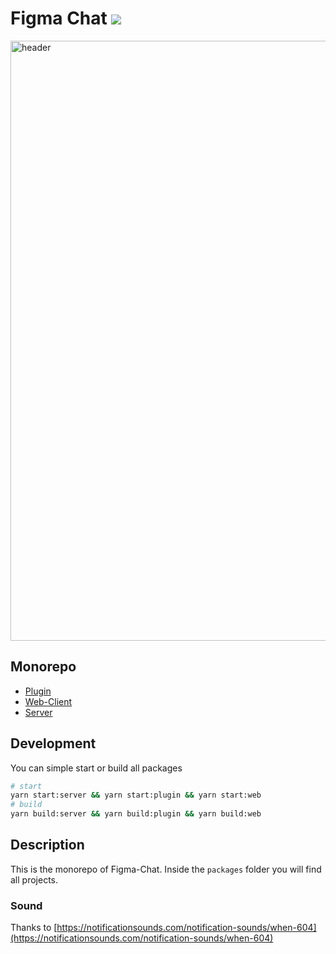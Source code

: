 # Figma Chat ![](https://github.com/ph1p/figma-chat/workflows/Build%20Figma-Chat/badge.svg)

<img width="960" alt="header" src="https://user-images.githubusercontent.com/15351728/140192961-8155d6f9-e9ab-4be3-bbb4-7e41df666d56.png">

## Monorepo

- [Plugin](./packages/plugin/README.md)
- [Web-Client](./packages/web/README.md)
- [Server](./packages/server/README.md)

## Development

You can simple start or build all packages

```bash
# start
yarn start:server && yarn start:plugin && yarn start:web
# build
yarn build:server && yarn build:plugin && yarn build:web
```

## Description

This is the monorepo of Figma-Chat. Inside the `packages` folder you will find all projects.

### Sound

Thanks to [https://notificationsounds.com/notification-sounds/when-604](https://notificationsounds.com/notification-sounds/when-604)
